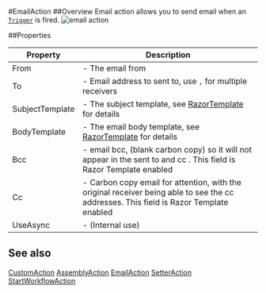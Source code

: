 #EmailAction
##Overview
Email action allows you to send email when an [`Trigger`](Trigger.html) is fired. 
![email action](http://i.imgur.com/FfnjISq.png)

##Properties
<table class="table table-condensed table-bordered">
    <thead>
<tr>
<th>Property</th>
<th>Description</th>
</tr>
</thead>
<tbody>
<tr><td>From</td><td> - The email from</td></tr>
<tr><td>To</td><td> - Email address to sent to, use <code>,</code> for multiple receivers</td></tr>
<tr><td>SubjectTemplate</td><td> - The subject template, see <a href="RazorTemplate.html">RazorTemplate</a> for details </td></tr>
<tr><td>BodyTemplate</td><td> - The email body template, see <a href="RazorTemplate.html">RazorTemplate</a> for details  </td></tr>
<tr><td>Bcc</td><td> - email bcc, (blank carbon copy) so it will not appear in the sent to and cc . This field is Razor Template enabled</td></tr>
<tr><td>Cc</td><td> - Carbon copy email for attention, with the original receiver being able to see the cc addresses. This field is Razor Template enabled </td></tr>
<tr><td>UseAsync</td><td> - (Internal use)</td></tr>
</tbody></table>



## See also

[CustomAction](CustomAction.html)
[AssemblyAction](AssemblyAction.html)
[EmailAction](EmailAction.html)
[SetterAction](SetterAction.html)
[StartWorkflowAction](StartWorkflowAction.html)